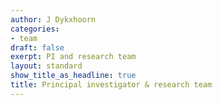 ```yaml
---
author: J Dykxhoorn
categories: 
- team
draft: false
exerpt: PI and research team 
layout: standard
show_title_as_headline: true
title: Principal investigator & research team
---
```

    
    
    


